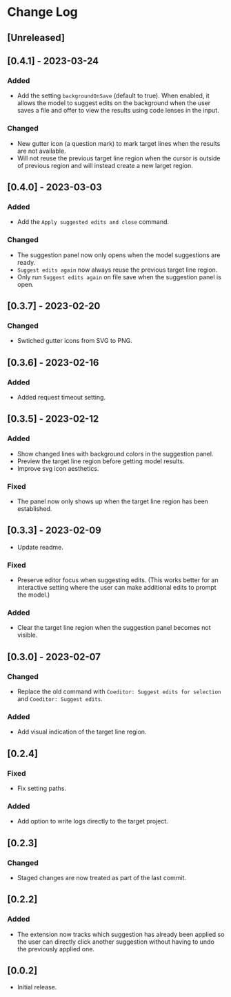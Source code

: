 # Change Log


## [Unreleased]

## [0.4.1] - 2023-03-24
### Added
- Add the setting `backgroundOnSave` (default to true). When enabled, it allows the 
model to suggest edits on the background when the user saves a file and offer to view 
the results using code lenses in the input.
### Changed
- New gutter icon (a question mark) to mark target lines when the results are not available.
- Will not reuse the previous target line region when the cursor is outside of previous region and will instead create a new larget region.

## [0.4.0] - 2023-03-03
### Added
- Add the `Apply suggested edits and close` command.
### Changed
- The suggestion panel now only opens when the model suggestions are ready.
- `Suggest edits again` now always reuse the previous target line region.
- Only run `Suggest edits again` on file save when the suggestion panel is open.

## [0.3.7] - 2023-02-20
### Changed
- Swtiched gutter icons from SVG to PNG.

## [0.3.6] - 2023-02-16
### Added
- Added request timeout setting.

## [0.3.5] - 2023-02-12
### Added
- Show changed lines with background colors in the suggestion panel.
- Preview the target line region before getting model results.
- Improve svg icon aesthetics.
### Fixed
- The panel now only shows up when the target line region has been established.

## [0.3.3] - 2023-02-09
- Update readme.
### Fixed
- Preserve editor focus when suggesting edits. (This works better for an interactive setting where the user can make additional edits to prompt the model.)
### Added
- Clear the target line region when the suggestion panel becomes not visible.

## [0.3.0] - 2023-02-07
### Changed
- Replace the old command with `Coeditor: Suggest edits for selection` and `Coeditor: Suggest edits`.
### Added
- Add visual indication of the target line region.

## [0.2.4]
### Fixed
- Fix setting paths. 
### Added 
- Add option to write logs directly to the target project.

## [0.2.3]
### Changed
- Staged changes are now treated as part of the last commit.

## [0.2.2]
### Added
- The extension now tracks which suggestion has already been applied so the user can directly click another suggestion without having to undo the previously applied one.

## [0.0.2]
- Initial release.